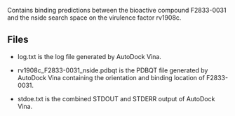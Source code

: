 Contains binding predictions between the bioactive compound F2833-0031 and the nside search space on the virulence factor rv1908c.

## Files

- log.txt is the log file generated by AutoDock Vina.

- rv1908c_F2833-0031_nside.pdbqt is the PDBQT file generated by AutoDock Vina containing the orientation and binding location of F2833-0031.

- stdoe.txt is the combined STDOUT and STDERR output of AutoDock Vina.

